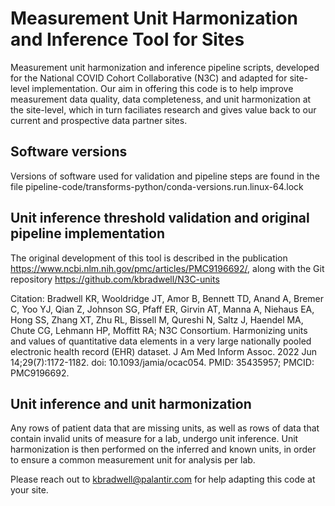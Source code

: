 # Measurement Unit Harmonization and Inference Tool for Sites
Measurement unit harmonization and inference pipeline scripts, developed for the National COVID Cohort Collaborative (N3C) and adapted for site-level implementation. Our aim in offering this code is to help improve measurement data quality, data completeness, and unit harmonization at the site-level, which in turn faciliates research and gives value back to our current and prospective data partner sites.

## Software versions
Versions of software used for validation and pipeline steps are found in the file pipeline-code/transforms-python/conda-versions.run.linux-64.lock

## Unit inference threshold validation and original pipeline implementation
The original development of this tool is described in the publication https://www.ncbi.nlm.nih.gov/pmc/articles/PMC9196692/, along with the Git repository https://github.com/kbradwell/N3C-units

Citation:
Bradwell KR, Wooldridge JT, Amor B, Bennett TD, Anand A, Bremer C, Yoo YJ, Qian Z, Johnson SG, Pfaff ER, Girvin AT, Manna A, Niehaus EA, Hong SS, Zhang XT, Zhu RL, Bissell M, Qureshi N, Saltz J, Haendel MA, Chute CG, Lehmann HP, Moffitt RA; N3C Consortium. Harmonizing units and values of quantitative data elements in a very large nationally pooled electronic health record (EHR) dataset. J Am Med Inform Assoc. 2022 Jun 14;29(7):1172-1182. doi: 10.1093/jamia/ocac054. PMID: 35435957; PMCID: PMC9196692.

## Unit inference and unit harmonization
Any rows of patient data that are missing units, as well as rows of data that contain invalid units of measure for a lab, undergo unit inference.
Unit harmonization is then performed on the inferred and known units, in order to ensure a common measurement unit for analysis per lab.

Please reach out to kbradwell@palantir.com for help adapting this code at your site.
